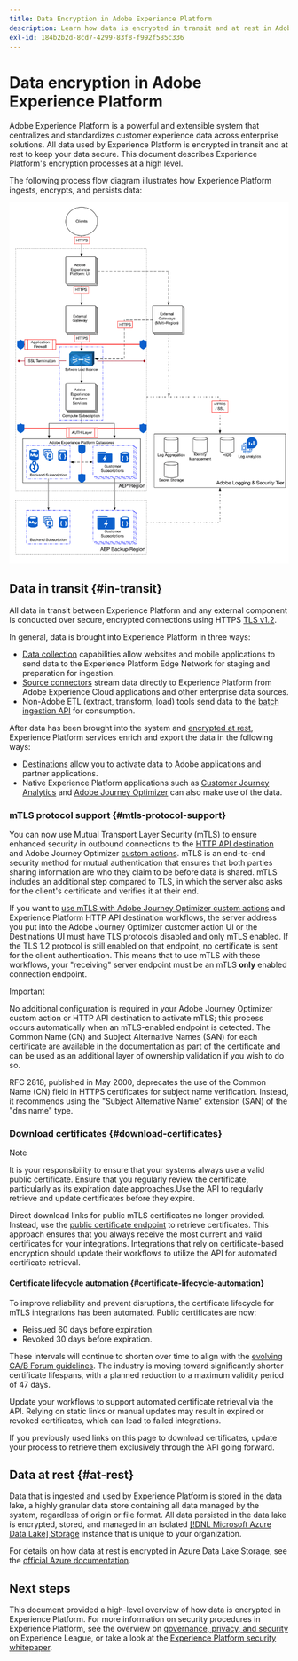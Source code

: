 ```yaml
---
title: Data Encryption in Adobe Experience Platform
description: Learn how data is encrypted in transit and at rest in Adobe Experience Platform.
exl-id: 184b2b2d-8cd7-4299-83f8-f992f585c336
---
```

# Data encryption in Adobe Experience Platform

Adobe Experience Platform is a powerful and extensible system that centralizes and standardizes customer experience data across enterprise solutions. All data used by Experience Platform is encrypted in transit and at rest to keep your data secure. This document describes Experience Platform's encryption processes at a high level.

The following process flow diagram illustrates how Experience Platform ingests, encrypts, and persists data:

![A diagram that illustrates how data is ingested, encrypted, and persisted by Experience Platform.](../images/governance-privacy-security/encryption/flow.png)

## Data in transit {#in-transit}

All data in transit between Experience Platform and any external component is conducted over secure, encrypted connections using HTTPS [TLS v1.2](https://datatracker.ietf.org/doc/html/rfc5246).

In general, data is brought into Experience Platform in three ways:

- [Data collection](../../collection/home.md) capabilities allow websites and mobile applications to send data to the Experience Platform Edge Network for staging and preparation for ingestion.
- [Source connectors](../../sources/home.md) stream data directly to Experience Platform from Adobe Experience Cloud applications and other enterprise data sources.
- Non-Adobe ETL (extract, transform, load) tools send data to the [batch ingestion API](../../ingestion/batch-ingestion/overview.md) for consumption.

After data has been brought into the system and [encrypted at rest](#at-rest), Experience Platform services enrich and export the data in the following ways:

- [Destinations](../../destinations/home.md) allow you to activate data to Adobe applications and partner applications.
- Native Experience Platform applications such as [Customer Journey Analytics](https://experienceleague.adobe.com/docs/analytics-platform/using/cja-overview/cja-overview.html) and [Adobe Journey Optimizer](https://experienceleague.adobe.com/en/docs/journey-optimizer/using/ajo-home) can also make use of the data.

### mTLS protocol support {#mtls-protocol-support}

You can now use Mutual Transport Layer Security (mTLS) to ensure enhanced security in outbound connections to the [HTTP API destination](../../destinations/catalog/streaming/http-destination.md) and Adobe Journey Optimizer [custom actions](https://experienceleague.adobe.com/en/docs/journey-optimizer/using/orchestrate-journeys/about-journey-building/using-custom-actions). mTLS is an end-to-end security method for mutual authentication that ensures that both parties sharing information are who they claim to be before data is shared. mTLS includes an additional step compared to TLS, in which the server also asks for the client's certificate and verifies it at their end.

If you want to [use mTLS with Adobe Journey Optimizer custom actions](https://experienceleague.adobe.com/en/docs/journey-optimizer/using/configuration/configure-journeys/action-journeys/about-custom-action-configuration) and Experience Platform HTTP API destination workflows, the server address you put into the Adobe Journey Optimizer customer action UI or the Destinations UI must have TLS protocols disabled and only mTLS enabled. If the TLS 1.2 protocol is still enabled on that endpoint, no certificate is sent for the client authentication. This means that to use mTLS with these workflows, your "receiving" server endpoint must be an mTLS **only** enabled connection endpoint.

>[!IMPORTANT]
>
>No additional configuration is required in your Adobe Journey Optimizer custom action or HTTP API destination to activate mTLS; this process occurs automatically when an mTLS-enabled endpoint is detected. The Common Name (CN) and Subject Alternative Names (SAN) for each certificate are available in the documentation as part of the certificate and can be used as an additional layer of ownership validation if you wish to do so.
>
>RFC 2818, published in May 2000, deprecates the use of the Common Name (CN) field in HTTPS certificates for subject name verification. Instead, it recommends using the "Subject Alternative Name" extension (SAN) of the "dns name" type.

### Download certificates {#download-certificates}

>[!NOTE]
>
>It is your responsibility to ensure that your systems always use a valid public certificate. Ensure that you regularly review the certificate, particularly as its expiration date approaches.Use the API to regularly retrieve and update certificates before they expire.

Direct download links for public mTLS certificates no longer provided. Instead, use the [public certificate endpoint](../../data-governance/mtls-api/public-certificate-endpoint.md) to retrieve certificates. This approach ensures that you always receive the most current and valid certificates for your integrations. Integrations that rely on certificate-based encryption should update their workflows to utilize the API for automated certificate retrieval.

#### Certificate lifecycle automation {#certificate-lifecycle-automation}

To improve reliability and prevent disruptions, the certificate lifecycle for mTLS integrations has been automated. Public certificates are now:

- Reissued 60 days before expiration.
- Revoked 30 days before expiration.

These intervals will continue to shorten over time to align with the [evolving CA/B Forum guidelines](https://www.digicert.com/blog/tls-certificate-lifetimes-will-officially-reduce-to-47-days). The industry is moving toward significantly shorter certificate lifespans, with a planned reduction to a maximum validity period of 47 days.

Update your workflows to support automated certificate retrieval via the API. Relying on static links or manual updates may result in expired or revoked certificates, which can lead to failed integrations.

If you previously used links on this page to download certificates, update your process to retrieve them exclusively through the API going forward.

## Data at rest {#at-rest}

Data that is ingested and used by Experience Platform is stored in the data lake, a highly granular data store containing all data managed by the system, regardless of origin or file format. All data persisted in the data lake is encrypted, stored, and managed in an isolated [[!DNL Microsoft Azure Data Lake] Storage](https://docs.microsoft.com/en-us/azure/storage/blobs/data-lake-storage-introduction) instance that is unique to your organization.

For details on how data at rest is encrypted in Azure Data Lake Storage, see the [official Azure documentation](https://learn.microsoft.com/en-us/azure/storage/common/storage-service-encryption).

## Next steps

This document provided a high-level overview of how data is encrypted in Experience Platform. For more information on security procedures in Experience Platform, see the overview on [governance, privacy, and security](./overview.md) on Experience League, or take a look at the [Experience Platform security whitepaper](https://www.adobe.com/content/dam/cc/en/security/pdfs/AEP_SecurityOverview.pdf).
